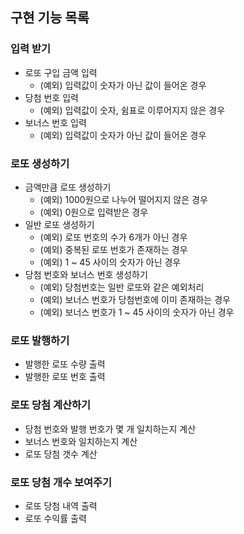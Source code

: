## 구현 기능 목록
### 입력 받기
- 로또 구입 금액 입력
    - (예외) 입력값이 숫자가 아닌 값이 들어온 경우
- 당첨 번호 입력
    - (예외) 입력값이 숫자, 쉼표로 이루어지지 않은 경우
- 보너스 번호 입력
    - (예외) 입력값이 숫자가 아닌 값이 들어온 경우

### 로또 생성하기
- 금액만큼 로또 생성하기
    - (예외) 1000원으로 나누어 떨어지지 않은 경우
    - (예외) 0원으로 입력받은 경우
- 일반 로또 생성하기
    - (예외) 로또 번호의 수가 6개가 아닌 경우
    - (예외) 중복된 로또 번호가 존재하는 경우
    - (예외) 1 ~ 45 사이의 숫자가 아닌 경우
- 당첨 번호와 보너스 번호 생성하기
    - (예외) 당첨번호는 일반 로또와 같은 예외처리
    - (예외) 보너스 번호가 당첨번호에 이미 존재하는 경우
    - (예외) 보너스 번호가 1 ~ 45 사이의 숫자가 아닌 경우

### 로또 발행하기
- 발행한 로또 수량 출력
- 발행한 로또 번호 출력

### 로또 당첨 계산하기
- 당첨 번호와 발행 번호가 몇 개 일치하는지 계산
- 보너스 번호와 일치하는지 계산
- 로또 당첨 갯수 계산

### 로또 당첨 개수 보여주기
- 로또 당첨 내역 출력
- 로또 수익률 출력
